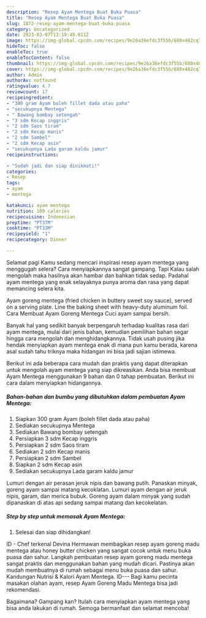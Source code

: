 ```yaml
---
description: "Resep Ayam Mentega Buat Buka Puasa"
title: "Resep Ayam Mentega Buat Buka Puasa"
slug: 1872-resep-ayam-mentega-buat-buka-puasa
category: Uncategorized
date: 2023-03-07T12:10:49.011Z
image: https://img-global.cpcdn.com/recipes/9e26a36efdc3f55b/680x482cq70/ayam-mentega-foto-resep-utama.jpg
hideToc: false
enableToc: true
enableTocContent: false
thumbnail: https://img-global.cpcdn.com/recipes/9e26a36efdc3f55b/680x482cq70/ayam-mentega-foto-resep-utama.jpg
cover: https://img-global.cpcdn.com/recipes/9e26a36efdc3f55b/680x482cq70/ayam-mentega-foto-resep-utama.jpg
author: Admin
authorAv: notfound
ratingvalue: 4.7
reviewcount: 17
recipeingredient:
- "300 gram Ayam boleh fillet dada atau paha"
- "secukupnya Mentega"
- " Bawang bombay setengah"
- "3 sdm Kecap inggris"
- "2 sdm Saos tiram"
- "2 sdm Kecap manis"
- "2 sdm Sambel"
- "2 sdm Kecap asin"
- "secukupnya Lada garam kaldu jamur"
recipeinstructions:

- "Sudah jadi dan siap dinikmati!"
categories:
- Resep
tags:
- ayam
- mentega

katakunci: ayam mentega 
nutrition: 109 calories
recipecuisine: Indonesian
preptime: "PT37M"
cooktime: "PT33M"
recipeyield: "1"
recipecategory: Dinner

---
```



Selamat pagi Kamu sedang mencari inspirasi resep ayam mentega yang menggugah selera? Cara menyiapkannya sangat gampang. Tapi Kalau salah mengolah maka hasilnya akan hambar dan bahkan tidak sedap. Padahal ayam mentega yang enak selayaknya punya aroma dan rasa yang dapat memancing selera kita.


Ayam goreng mentega (fried chicken in buttery sweet soy sauce), served on a serving plate. Line the baking sheet with heavy-duty aluminum foil. Cara Membuat Ayam Goreng Mentega Cuci ayam sampai bersih.

Banyak hal yang sedikit banyak berpengaruh terhadap kualitas rasa dari ayam mentega, mulai dari jenis bahan, kemudian pemilihan bahan segar hingga cara mengolah dan menghidangkannya. Tidak usah pusing jika hendak menyiapkan ayam mentega enak di mana pun kamu berada, karena asal sudah tahu triknya maka hidangan ini bisa jadi sajian istimewa.


Berikut ini ada beberapa cara mudah dan praktis yang dapat diterapkan untuk mengolah ayam mentega yang siap dikreasikan. Anda bisa membuat Ayam Mentega menggunakan 9 bahan dan 0 tahap pembuatan. Berikut ini cara dalam menyiapkan hidangannya.

<!--inarticleads1-->

##### Bahan-bahan dan bumbu yang dibutuhkan dalam pembuatan Ayam Mentega:

1. Siapkan 300 gram Ayam (boleh fillet dada atau paha)
1. Sediakan secukupnya Mentega
1. Sediakan  Bawang bombay setengah
1. Persiapkan 3 sdm Kecap inggris
1. Persiapkan 2 sdm Saos tiram
1. Sediakan 2 sdm Kecap manis
1. Persiapkan 2 sdm Sambel
1. Siapkan 2 sdm Kecap asin
1. Sediakan secukupnya Lada garam kaldu jamur


Lumuri dengan air perasan jeruk nipis dan bawang putih. Panaskan minyak, goreng ayam sampai matang kecoklatan. Lumuri ayam dengan air jeruk nipis, garam, dan merica bubuk. Goreng ayam dalam minyak yang sudah dipanaskan di atas api sedang sampai matang dan kecokelatan. 

<!--inarticleads2-->

##### Step by step untuk memasak Ayam Mentega:


1. Selesai dan siap dihidangkan!

ID - Chef terkenal Devina Hermawan membagikan resep ayam goreng madu mentega atau honey butter chicken yang sangat cocok untuk menu buka puasa dan sahur. Langkah pembuatan resep ayam goreng madu mentega sangat praktis dan menggunakan bahan yang mudah dicari. Pastinya akan mudah membuatnya di rumah sebagai menu buka puasa dan sahur. Kandungan Nutrisi &amp; Kalori Ayam Mentega. ID--- Bagi kamu pecinta masakan olahan ayam, resep Ayam Goreng Madu Mentega bisa jadi rekomendasi. 

Bagaimana? Gampang kan? Itulah cara menyiapkan ayam mentega yang bisa anda lakukan di rumah. Semoga bermanfaat dan selamat mencoba!
